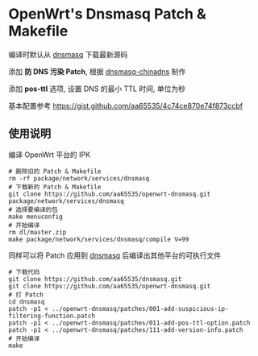 OpenWrt's Dnsmasq Patch & Makefile
===

编译时默认从 [dnsmasq][1] 下载最新源码

添加 **防 DNS 污染 Patch**, 根据 [dnsmasq-chinadns][2] 制作

添加 **pos-ttl** 选项, 设置 DNS 的最小 TTL 时间, 单位为秒

基本配置参考 https://gist.github.com/aa65535/4c74ce870e74f873ccbf

使用说明
---

编译 OpenWrt 平台的 IPK

```
# 删除旧的 Patch & Makefile
rm -rf package/network/services/dnsmasq
# 下载新的 Patch & Makefile
git clone https://github.com/aa65535/openwrt-dnsmasq.git package/network/services/dnsmasq
# 选择要编译的包
make menuconfig
# 开始编译
rm dl/master.zip
make package/network/services/dnsmasq/compile V=99
```

同样可以将 Patch 应用到 [dnsmasq][1] 后编译出其他平台的可执行文件

```
# 下载代码
git clone https://github.com/aa65535/dnsmasq.git
git clone https://github.com/aa65535/openwrt-dnsmasq.git
# 打 Patch
cd dnsmasq
patch -p1 < ../openwrt-dnsmasq/patches/001-add-suspicious-ip-filtering-function.patch
patch -p1 < ../openwrt-dnsmasq/patches/011-add-pos-ttl-option.patch
patch -p1 < ../openwrt-dnsmasq/patches/111-add-version-info.patch
# 开始编译
make
```

  [1]: https://github.com/aa65535/dnsmasq
  [2]: https://github.com/styx-hy/dnsmasq-chinadns
